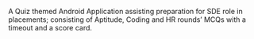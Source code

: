 A Quiz themed Android Application assisting preparation for SDE role in placements; consisting of Aptitude, Coding and HR  rounds’ MCQs with a timeout and a score card.
